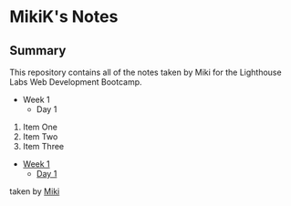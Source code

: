 # MikiK's Notes

## Summary

This repository contains all of the notes taken by Miki for the Lighthouse Labs Web Development Bootcamp.

- Week 1
  - Day 1

1. Item One
2. Item Two
3. Item Three

- [Week 1](/Week_1)
  - [Day 1](/Week_1/Day_1)

taken by [Miki](https://github.com/mikiyoshi)
